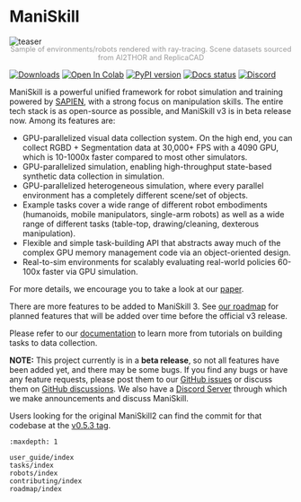 # ManiSkill

![teaser](./teaser.jpg)
<p style="text-align: center; font-size: 0.8rem; color: #999;margin-top: -1rem;">Sample of environments/robots rendered with ray-tracing. Scene datasets sourced from AI2THOR and ReplicaCAD</p>

[![Downloads](https://static.pepy.tech/badge/mani_skill)](https://pepy.tech/project/mani_skill)
[![Open In Colab](https://colab.research.google.com/assets/colab-badge.svg)](https://colab.research.google.com/github/haosulab/ManiSkill/blob/main/examples/tutorials/1_quickstart.ipynb)
[![PyPI version](https://badge.fury.io/py/mani-skill.svg)](https://badge.fury.io/py/mani-skill)
[![Docs status](https://img.shields.io/badge/docs-passing-brightgreen.svg)](https://maniskill.readthedocs.io/en/latest/)
[![Discord](https://img.shields.io/discord/996566046414753822?logo=discord)](https://discord.gg/x8yUZe5AdN)

ManiSkill is a powerful unified framework for robot simulation and training powered by [SAPIEN](https://sapien.ucsd.edu/), with a strong focus on manipulation skills. The entire tech stack is as open-source as possible, and ManiSkill v3 is in beta release now. Among its features are:
- GPU-parallelized visual data collection system. On the high end, you can collect RGBD + Segmentation data at 30,000+ FPS with a 4090 GPU, which is 10-1000x faster compared to most other simulators.
- GPU-parallelized simulation, enabling high-throughput state-based synthetic data collection in simulation.
- GPU-parallelized heterogeneous simulation, where every parallel environment has a completely different scene/set of objects.
- Example tasks cover a wide range of different robot embodiments (humanoids, mobile manipulators, single-arm robots) as well as a wide range of different tasks (table-top, drawing/cleaning, dexterous manipulation).
- Flexible and simple task-building API that abstracts away much of the complex GPU memory management code via an object-oriented design.
- Real-to-sim environments for scalably evaluating real-world policies 60-100x faster via GPU simulation.

<!-- TODO replace paper link with arxiv link when it is out -->
For more details, we encourage you to take a look at our [paper](https://arxiv.org/abs/2410.00425).

There are more features to be added to ManiSkill 3. See [our roadmap](https://maniskill.readthedocs.io/en/latest/roadmap/index.html) for planned features that will be added over time before the official v3 release.

Please refer to our [documentation](https://maniskill.readthedocs.io/en/latest/user_guide) to learn more from tutorials on building tasks to data collection.

**NOTE:**
This project currently is in a **beta release**, so not all features have been added yet, and there may be some bugs. If you find any bugs or have any feature requests, please post them to our [GitHub issues](https://github.com/haosulab/ManiSkill/issues/) or discuss them on [GitHub discussions](https://github.com/haosulab/ManiSkill/discussions/). We also have a [Discord Server](https://discord.gg/x8yUZe5AdN) through which we make announcements and discuss ManiSkill.

Users looking for the original ManiSkill2 can find the commit for that codebase at the [v0.5.3 tag](https://github.com/haosulab/ManiSkill/tree/v0.5.3).

```{toctree}
:maxdepth: 1

user_guide/index
tasks/index
robots/index
contributing/index
roadmap/index
```
